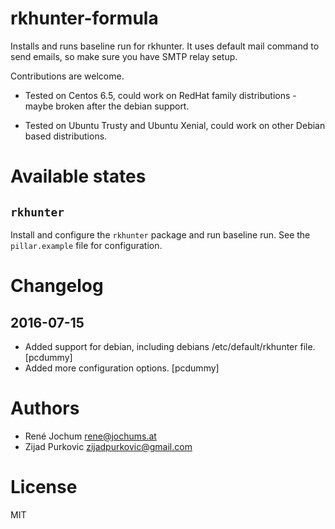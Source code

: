 rkhunter-formula
===============

Installs and runs baseline run for rkhunter. It uses default mail command to send emails, so make sure you have SMTP relay setup.

Contributions are welcome.

- Tested on Centos 6.5, could work on RedHat family distributions - maybe broken after the debian support.

- Tested on Ubuntu Trusty and Ubuntu Xenial, could work on other Debian based distributions.

Available states
================

``rkhunter``
------------

Install and configure the ``rkhunter`` package and run baseline run. See the `pillar.example` file for configuration.

Changelog
=========

2016-07-15
----------

- Added support for debian, including debians /etc/default/rkhunter file.
  [pcdummy]
- Added more configuration options.
  [pcdummy]

Authors
=======

- René Jochum <rene@jochums.at>
- Zijad Purkovic <zijadpurkovic@gmail.com>

License
=======

MIT
